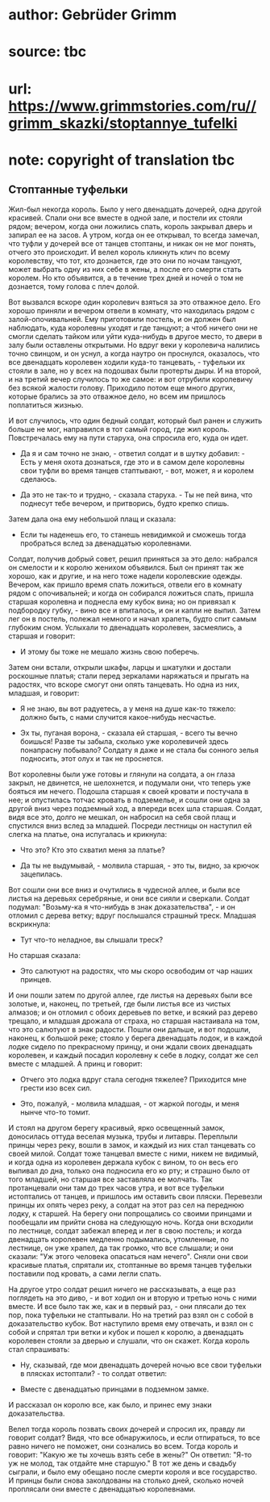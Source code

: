 # author: Gebrüder Grimm
# source: tbc
# url: https://www.grimmstories.com/ru//grimm_skazki/stoptannye_tufelki
# note: copyright of translation tbc

## Стоптанные туфельки 

Жил-был некогда король. Было у него двенадцать дочерей, одна другой
красивей. Спали они все вместе в одной зале, и постели их стояли рядом;
вечером, когда они ложились спать, король закрывал дверь и запирал ее на
засов. А утром, когда он ее открывал, то всегда замечал, что туфли у
дочерей все от танцев стоптаны, и никак он не мог понять, отчего это
происходит. И велел король кликнуть клич по всему королевству, что тот,
кто дознается, где это они по ночам танцуют, может выбрать одну из них
себе в жены, а после его смерти стать королем. Но кто объявится, а в
течение трех дней и ночей о том не дознается, тому голова с плеч долой.

Вот вызвался вскоре один королевич взяться за это отважное дело. Его
хорошо приняли и вечером отвели в комнату, что находилась рядом с
залой-опочивальней. Ему приготовили постель, и он должен был наблюдать,
куда королевны уходят и где танцуют; а чтоб ничего они не смогли сделать
тайком или уйти куда-нибудь в другое место, то двери в залу были
оставлены открытыми. Но вдруг веки у королевича налились точно свинцом,
и он уснул, а когда наутро он проснулся, оказалось, что все двенадцать
королевен ходили куда-то танцевать, - туфельки их стояли в зале, но у
всех на подошвах были протерты дыры. И на второй, и на третий вечер
случилось то же самое: и вот отрубили королевичу без всякой жалости
голову. Приходило потом еще много других, которые брались за это
отважное дело, но всем им пришлось поплатиться жизнью.

И вот случилось, что один бедный солдат, который был ранен и служить
больше не мог, направился в тот самый город, где жил король.
Повстречалась ему на пути старуха, она спросила его, куда он идет.

- Да я и сам точно не знаю, - ответил солдат и в шутку добавил: - Есть
у меня охота дознаться, где это и в самом деле королевны свои туфли во
время танцев стаптывают, - вот, может, я и королем сделаюсь.

- Да это не так-то и трудно, - сказала старуха. - Ты не пей вина, что
поднесут тебе вечером, и притворись, будто крепко спишь.

Затем дала она ему небольшой плащ и сказала:

- Если ты наденешь его, то станешь невидимкой и сможешь тогда
пробраться вслед за двенадцатью королевнами.

Солдат, получив добрый совет, решил приняться за это дело: набрался он
смелости и к королю женихом объявился. Был он принят так же хорошо, как
и другие, и на него тоже надели королевские одежды. Вечером, как пришло
время спать ложиться, отвели его в комнату рядом с опочивальней; и когда
он собирался ложиться спать, пришла старшая королевна и поднесла ему
кубок вина; но он привязал к подбородку губку, - вино все и впиталось, и
он и капли не выпил. Затем лег он в постель, полежал немного и начал
храпеть, будто спит самым глубоким сном. Услыхали то двенадцать
королевен, засмеялись, а старшая и говорит:

- И этому бы тоже не мешало жизнь свою поберечь.

Затем они встали, открыли шкафы, ларцы и шкатулки и достали роскошные
платья; стали перед зеркалами наряжаться и прыгать на радостях, что
вскоре смогут они опять танцевать. Но одна из них, младшая, и говорит:

- Я не знаю, вы вот радуетесь, а у меня на душе как-то тяжело: должно
быть, с нами случится какое-нибудь несчастье.

- Эх ты, пуганая ворона, - сказала ей старшая, - всего ты вечно
боишься! Разве ты забыла, сколько уже королевичей здесь понапрасну
побывало? Солдату я даже и не стала бы сонного зелья подносить, этот
олух и так не проснется.

Вот королевны были уже готовы и глянули на солдата, а он глаза закрыл,
не двинется, не шелохнется, и подумали они, что теперь уже бояться им
нечего. Подошла старшая к своей кровати и постучала в нее; и опустилась
тотчас кровать в подземелье, и сошли они одна за другой вниз через
подземный ход, а впереди всех шла старшая. Солдат, видя все это, долго
не мешкал, он набросил на себя свой плащ и спустился вниз вслед за
младшей. Посреди лестницы он наступил ей слегка на платье, она
испугалась и крикнула:

- Что это? Кто это схватил меня за платье?

- Да ты не выдумывай, - молвила старшая, - это ты, видно, за крючок
зацепилась.

Вот сошли они все вниз и очутились в чудесной аллее, и были все листья
на деревьях серебряные, и они все сияли и сверкали. Солдат подумал:
"Возьму-ка я что-нибудь в знак доказательства", - и он отломил с
дерева ветку; вдруг послышался страшный треск. Младшая вскрикнула:

- Тут что-то неладное, вы слышали треск?

Но старшая сказала:

- Это салютуют на радостях, что мы скоро освободим от чар наших
принцев.

И они пошли затем по другой аллее, где листья на деревьях были все
золотые, и, наконец, по третьей, где были листья все из чистых алмазов;
и он отломил с обоих деревьев по ветке, и всякий раз дерево трещало, и
младшая дрожала от страха, но старшая настаивала на том, что это
салютуют в знак радости. Пошли они дальше, и вот подошли, наконец, к
большой реке; стояло у берега двенадцать лодок, и в каждой лодке сидело
по прекрасному принцу, и они ждали своих двенадцать королевен, и каждый
посадил королевну к себе в лодку, солдат же сел вместе с младшей. А
принц и говорит:

- Отчего это лодка вдруг стала сегодня тяжелее? Приходится мне грести
изо всех сил.

- Это, пожалуй, - молвила младшая, - от жаркой погоды, и меня нынче
что-то томит.

И стоял на другом берегу красивый, ярко освещенный замок, доносилась
оттуда веселая музыка, трубы и литавры. Переплыли принцы через реку,
вошли в замок, и каждый из них стал танцевать со своей милой. Солдат
тоже танцевал вместе с ними, никем не видимый, и когда одна из королевен
держала кубок с вином, то он весь его выпивал до дна, только она
подносила его ко рту; и страшно было от того младшей, но старшая все
заставляла ее молчать. Так протанцевали они там до трех часов утра, и
вот все туфельки истоптались от танцев, и пришлось им оставить свои
пляски. Перевезли принцы их опять через реку, а солдат на этот раз сел
на переднюю лодку, к старшей. На берегу они попрощались со своими
принцами и пообещали им прийти снова на следующую ночь. Когда они
всходили по лестнице, солдат забежал вперед и лег в свою постель; и
когда двенадцать королевен медленно подымались, утомленные, по лестнице,
он уже храпел, да так громко, что все слышали; и они сказали: "Уж этого
человека опасаться нам нечего". Сняли они свои красивые платья,
спрятали их, стоптанные во время танцев туфельки поставили под кровать,
а сами легли спать.

На другое утро солдат решил ничего не рассказывать, а еще раз поглядеть
на это диво, - и вот ходил он и вторую и третью ночь с ними вместе. И
все было так же, как и в первый раз, - они плясали до тех пор, пока
туфельки не стаптывали. Но на третий раз взял он с собой в
доказательство кубок. Вот наступило время ему отвечать, и взял он с
собой и спрятал три ветки и кубок и пошел к королю, а двенадцать
королевен стояли за дверью и слушали, что он скажет. Когда король стал
спрашивать:

- Ну, сказывай, где мои двенадцать дочерей ночью все свои туфельки в
плясках истоптали? - то солдат ответил:

- Вместе с двенадцатью принцами в подземном замке.

И рассказал он королю все, как было, и принес ему знаки доказательства.

Велел тогда король позвать своих дочерей и спросил их, правду ли говорит
солдат? Видя, что все обнаружилось, и если отпираться, то все равно
ничего не поможет, они сознались во всем. Тогда король и говорит:
"Какую же ты хочешь взять себе в жены?" Он ответил: "Я-то уж не
молод, так отдайте мне старшую." В тот же день и свадьбу сыграли, и
было ему обещано после смерти короля и все государство. И принцы были
снова заколдованы на столько дней, сколько ночей проплясали они вместе с
двенадцатью королевнами.
